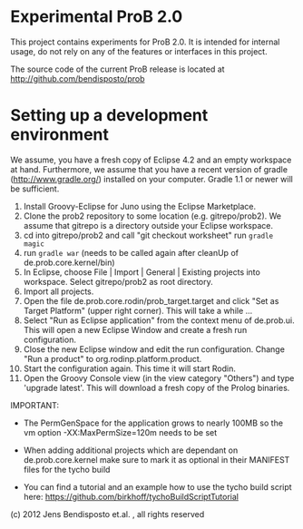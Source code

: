 # Experimental ProB 2.0 

This project contains experiments for ProB 2.0.
It is intended for internal usage, do not rely on any of the features or interfaces in this project. 

The source code of the current ProB release is located at http://github.com/bendisposto/prob

# Setting up a development environment

We assume, you have a fresh copy of Eclipse 4.2 and an empty workspace at hand. Furthermore, we assume that you have a recent version of gradle (http://www.gradle.org/) installed on your computer. Gradle 1.1 or newer will be sufficient.

1. Install Groovy-Eclipse for Juno using the Eclipse Marketplace.
2. Clone the prob2 repository to some location (e.g. gitrepo/prob2). 
   We assume that gitrepo is a directory outside your Eclipse workspace. 
3. cd into gitrepo/prob2 and call "git checkout worksheet" run `gradle magic` 
4. run `gradle war` (needs to be called again after cleanUp of de.prob.core.kernel/bin)
5. In Eclipse, choose File | Import | General | Existing projects into workspace. Select gitrepo/prob2 as root directory. 
6. Import all projects.
7. Open the file de.prob.core.rodin/prob_target.target and click "Set as Target Platform" (upper right corner). 
   This will take a while ...
8. Select "Run as Eclipse application" from the context menu of de.prob.ui. This will open a new Eclipse Window and create a fresh run configuration.
9. Close the new Eclipse window and edit the run configuration. Change "Run a product" to org.rodinp.platform.product.
10. Start the configuration again. This time it will start Rodin.
11. Open the Groovy Console view (in the view category "Others") and type 'upgrade latest'. This will download a fresh copy of the Prolog binaries.

IMPORTANT:
-  The PermGenSpace for the application grows to nearly 100MB so the vm option -XX:MaxPermSize=120m needs to be set

-  When adding additional projects which are dependant on de.prob.core.kernel make sure to mark it as optional in their MANIFEST files for the tycho build

-  You can find a tutorial and an example how to use the tycho build script here: https://github.com/birkhoff/tychoBuildScriptTutorial

(c) 2012 Jens Bendisposto et.al. , all rights reserved
